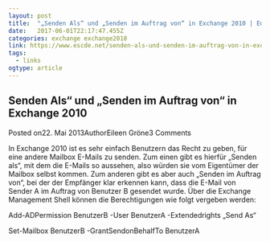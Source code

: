 ```yaml
---
layout: post 
title:  "„Senden Als“ und „Senden im Auftrag von“ in Exchange 2010 | Education Support Centre Deutschland GmbH" 
date:   2017-06-01T22:17:47.455Z 
categories: exchange exchange2010 
link: https://www.escde.net/senden-als-und-senden-im-auftrag-von-in-exchange-2010/ 
tags:
  - links
ogtype: article 
---
```

## Senden Als“ und „Senden im Auftrag von“ in Exchange 2010
Posted on22. Mai 2013AuthorEileen Gröne3 Comments

In Exchange 2010 ist es sehr einfach Benutzern das Recht zu geben, für eine andere Mailbox E-Mails zu senden. Zum einen gibt es hierfür „Senden als“, mit dem die E-Mails so aussehen, also würden sie vom Eigentümer der Mailbox selbst kommen. Zum anderen gibt es aber auch „Senden im Auftrag von“, bei der der Empfänger klar erkennen kann, dass die E-Mail von Sender A im Auftrag von Benutzer B gesendet wurde.
Über die Exchange Management Shell können die Berechtigungen wie folgt vergeben werden:

Add-ADPermission BenutzerB -User BenutzerA -Extendedrights „Send As“

Set-Mailbox BenutzerB -GrantSendonBehalfTo BenutzerA